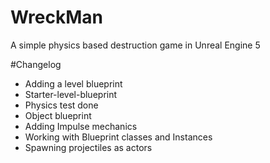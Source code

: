 # WreckMan
A simple physics based destruction game in Unreal Engine 5

#Changelog
- Adding a level blueprint
- Starter-level-blueprint
- Physics test done
- Object blueprint
- Adding Impulse mechanics
- Working with Blueprint classes and Instances
- Spawning projectiles as actors
